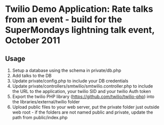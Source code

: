 # Twilio Demo Application: Rate talks from an event - build for the SuperMondays lightning talk event, October 2011

## Usage

1. Setup a database using the schema in private/db.php
2. Add talks to the DB
3. Update private/config.php to include your DB credentials
4. Update private/controllers/smtwilio/smtwilio.controller.php to include the URL to the application, your twilio SID and your twilio Auth token
5. Export the twilio PHP library (https://github.com/twilio/twilio-php) into the libraries/external/twilio folder
6. Upload public files to your web server, put the private folder just outside web root - if the folders are not named public and private, update the path from public/index.php 